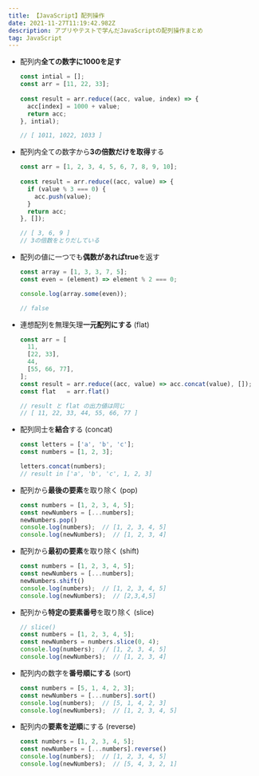 ```yaml
---
title: 【JavaScript】配列操作
date: 2021-11-27T11:19:42.982Z
description: アプリやテストで学んだJavaScriptの配列操作まとめ
tag: JavaScript
---
```

* 配列内**全ての数字に1000を足す**

  ```jsx
  const intial = [];
  const arr = [11, 22, 33];
   
  const result = arr.reduce((acc, value, index) => {
    acc[index] = 1000 + value;
    return acc;
  }, intial);

  // [ 1011, 1022, 1033 ]
  ```


* 配列内全ての数字から**3の倍数だけを取得**する

  ```jsx
  const arr = [1, 2, 3, 4, 5, 6, 7, 8, 9, 10];
   
  const result = arr.reduce((acc, value) => {
    if (value % 3 === 0) {
      acc.push(value);
    }
    return acc;
  }, []);

  // [ 3, 6, 9 ]
  // 3の倍数をとりだしている
  ```
* 配列の値に一つでも**偶数があればtrue**を返す

  ```jsx
  const array = [1, 3, 3, 7, 5];
  const even = (element) => element % 2 === 0;

  console.log(array.some(even));

  // false
  ```
* 連想配列を無理矢理**一元配列にする** (flat)

  ```jsx
  const arr = [
    11,
    [22, 33],
    44,
    [55, 66, 77],
  ];
  const result = arr.reduce((acc, value) => acc.concat(value), []);
  const flat   = arr.flat()

  // result と flat の出力値は同じ
  // [ 11, 22, 33, 44, 55, 66, 77 ]
  ```
* 配列同士を**結合**する (concat)

  ```jsx
  const letters = ['a', 'b', 'c'];
  const numbers = [1, 2, 3];

  letters.concat(numbers);
  // result in ['a', 'b', 'c', 1, 2, 3]
  ```
* 配列から**最後の要素**を取り除く (pop)

  ```jsx
  const numbers = [1, 2, 3, 4, 5];
  const newNumbers = [...numbers];
  newNumbers.pop()
  console.log(numbers);  // [1, 2, 3, 4, 5]
  console.log(newNumbers);  // [1, 2, 3, 4]
  ```
* 配列から**最初の要素**を取り除く (shift)

  ```jsx
  const numbers = [1, 2, 3, 4, 5];
  const newNumbers = [...numbers];
  newNumbers.shift()
  console.log(numbers);  // [1, 2, 3, 4, 5]
  console.log(newNumbers);  // [2,3,4,5]
  ```
* 配列から**特定の要素番号**を取り除く (slice)

  ```jsx
  // slice()
  const numbers = [1, 2, 3, 4, 5];
  const newNumbers = numbers.slice(0, 4);
  console.log(numbers);  // [1, 2, 3, 4, 5]
  console.log(newNumbers);  // [1, 2, 3, 4]
  ```
* 配列内の数字を**番号順にする** (sort)

  ```jsx
  const numbers = [5, 1, 4, 2, 3];
  const newNumbers = [...numbers].sort()
  console.log(numbers);  // [5, 1, 4, 2, 3]
  console.log(newNumbers);  // [1, 2, 3, 4, 5]
  ```
* 配列内の**要素を逆順**にする (reverse)

  ```jsx
  const numbers = [1, 2, 3, 4, 5];
  const newNumbers = [...numbers].reverse()
  console.log(numbers);  // [1, 2, 3, 4, 5]
  console.log(newNumbers);  // [5, 4, 3, 2, 1]
  ```